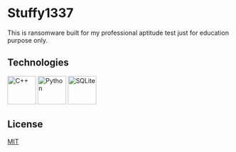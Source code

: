 # Stuffy1337

This is ransomware built for my professional aptitude test just for education purpose only.

## Technologies
[<img src="https://cdn.jsdelivr.net/gh/devicons/devicon/icons/cplusplus/cplusplus-original.svg" alt="C++" width="64" height="64" />](https://cplusplus.com/)
[<img src="https://cdn.jsdelivr.net/gh/devicons/devicon/icons/python/python-original.svg" alt="Python" width="64" height="64" />](https://www.python.org/)
[<img src="https://cdn.jsdelivr.net/gh/devicons/devicon/icons/sqlite/sqlite-original.svg" alt="SQLite" width="64" height="64" />](https://www.sqlite.org/)

## License

[MIT](https://github.com/WallQ/Stuffy1337/blob/master/LICENSE)
